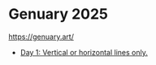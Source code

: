 # Genuary 2025
https://genuary.art/

- [Day 1: Vertical or horizontal lines only.](../../projects/genuary2025/day01.html)
